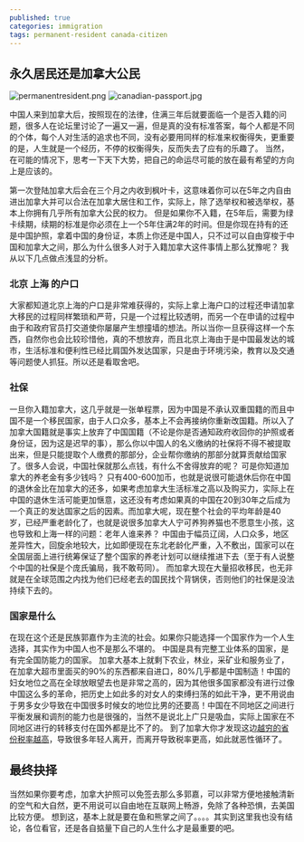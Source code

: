 ```yaml
---
published: true
categories: immigration
tags: permanent-resident canada-citizen
---
```

## 永久居民还是加拿大公民

![permanentresident.png]({{site.baseurl}}/images/permanentresident.png)
![canadian-passport.jpg]({{site.baseurl}}/images/canadian-passport.jpg)

中国人来到加拿大后，按照现在的法律，住满三年后就要面临一个是否入籍的问题，很多人在论坛里讨论了一遍又一遍，但是真的没有标准答案，每个人都是不同的个体，每个人对生活的追求也不同，没有必要用同样的标准来权衡得失，更重要的是，人生就是一个经历，不停的权衡得失，反而失去了应有的乐趣了。 当然，在可能的情况下，思考一下天下大势，把自己的命运尽可能的放在最有希望的方向上是应该的。

第一次登陆加拿大后会在三个月之内收到枫叶卡，这意味着你可以在5年之内自由进出加拿大并可以合法在加拿大居住和工作，实际上，除了选举权和被选举权，基本上你拥有几乎所有加拿大公民的权力。 但是如果你不入籍，在5年后，需要为绿卡续期，续期的标准是你必须在上一个5年住满2年的时间。但是你现在持有的还是中国护照，拿着中国的身份证，本质上你还是中国人，只不过可以自由穿梭于中国和加拿大之间，那么为什么很多人对于入籍加拿大这件事情上那么犹豫呢？ 我从以下几点做点浅显的分析。

### 北京 上海 的户口

大家都知道北京上海的户口是非常难获得的，实际上拿上海户口的过程还申请加拿大移民的过程同样繁琐和严苛，只是一个过程比较透明，而另一个在申请的过程中由于和政府官员打交道使你屡屡产生想撞墙的想法。所以当你一旦获得这样一个东西，自然你也会比较珍惜他，真的不想放弃，而且北京上海由于是中国最发达的城市，生活标准和便利性已经比肩国外发达国家，只是由于环境污染，教育以及交通等问题使人抓狂。所以还是看取舍吧。

### 社保

一旦你入籍加拿大，这几乎就是一张单程票，因为中国是不承认双重国籍的而且中国不是一个移民国家，由于人口众多，基本上不会再接纳你重新改国籍。所以入了加拿大国籍就是事实上放弃了中国国籍（不论是你是否通知政府收回你的护照或者身份证，因为这是迟早的事），那么你以中国人的名义缴纳的社保将不得不被提取出来，但是只能提取个人缴费的那部分，企业帮你缴纳的那部分就算贡献给国家了。很多人会说，中国社保就那么点钱，有什么不舍得放弃的呢？ 可是你知道加拿大的养老金有多少钱吗？ 只有400-600加币，也就是说很可能退休后你在中国的退休金比在加拿大的还多，如果考虑加拿大生活标准之高以及购买力，实际上在中国的退休生活可能更加惬意，这还没有考虑如果真的中国在20到30年之后成为一个真正的发达国家之后的因素。而加拿大呢，现在整个社会的平均年龄是40岁，已经严重老龄化了，也就是说很多加拿大人宁可养狗养猫也不愿意生小孩，这也导致和上海一样的问题：老年人谁来养？ 中国由于幅员辽阔，人口众多，地区差异性大，回旋余地较大，比如即便现在东北老龄化严重，入不敷出，国家可以在全国层面上进行统筹保证了整个国家的养老计划可以继续推进下去（至于有人说整个中国的社保是个庞氏骗局，我不敢苟同）。 而加拿大现在大量招收移民，也无非就是在全球范围之内找为他们已经老去的国民找个背锅侠，否则他们的社保是没法持续下去的。

### 国家是什么

在现在这个还是民族郭嘉作为主流的社会。如果你只能选择一个国家作为一个人生选择，其实作为中国人也不是那么不堪的。 中国是具有完整工业体系的国家，是有完全国防能力的国家。 加拿大基本上就剩下农业，林业，采矿业和服务业了，在加拿大超市里面买的90%的东西都来自进口，80%几乎都是中国制造！中国的妇女地位之高在全球放眼望去也是非常之高的，因为其他很多国家都没有进行过像中国这么多的革命，把历史上如此多的对女人的束缚扫荡的如此干净，更不用说由于男多女少导致在中国很多时候女的地位比男的还要高！中国在不同地区之间进行平衡发展和调剂的能力也是很强的，当然不是说北上广只是吸血，实际上国家在不同地区进行的转移支付在国外都是比不了的。 到了加拿大你才发现这边[越穷的省份税率越高](https://en.wikipedia.org/wiki/Income_taxes_in_Canada#Provincial_and_territorial_personal_income_taxes)，导致很多年轻人离开，而离开导致税率更高，如此就恶性循环了。

## 最终抉择

当然如果你要考虑，加拿大护照可以免签去那么多郭嘉，可以非常方便地接触清新的空气和大自然，更不用说可以自由地在互联网上畅游，免除了各种恐惧，去美国比较方便。 想到这，基本上就是要在鱼和熊掌之间了。。。。其实到这里我也没有结论，各位看官，还是各自掂量下自己的人生什么才是最重要的吧。
